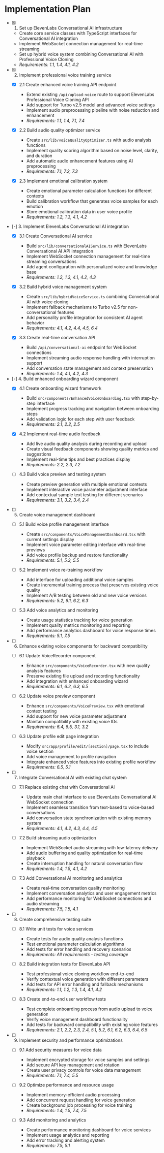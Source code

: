 # Implementation Plan

- [x] 1. Set up ElevenLabs Conversational AI infrastructure
  - Create core service classes with TypeScript interfaces for Conversational AI integration
  - Implement WebSocket connection management for real-time streaming
  - Set up hybrid voice system combining Conversational AI with Professional Voice Cloning
  - _Requirements: 1.1, 1.4, 4.1, 4.2_

- [x] 2. Implement professional voice training service
  - [x] 2.1 Create enhanced voice training API endpoint
    - Extend existing `/api/upload-voice` route to support ElevenLabs Professional Voice Cloning API
    - Add support for Turbo v2.5 model and advanced voice settings
    - Implement audio preprocessing pipeline with noise reduction and enhancement
    - _Requirements: 1.1, 1.4, 7.1, 7.4_

  - [x] 2.2 Build audio quality optimizer service
    - Create `src/lib/voiceQualityOptimizer.ts` with audio analysis functions
    - Implement quality scoring algorithm based on noise level, clarity, and duration
    - Add automatic audio enhancement features using AI preprocessing
    - _Requirements: 7.1, 7.2, 7.3_

  - [x] 2.3 Implement emotional calibration system
    - Create emotional parameter calculation functions for different contexts
    - Build calibration workflow that generates voice samples for each emotion
    - Store emotional calibration data in user voice profile
    - _Requirements: 1.2, 1.3, 4.1, 4.2_

- [-] 3. Implement ElevenLabs Conversational AI integration
  - [x] 3.1 Create Conversational AI service
    - Build `src/lib/conversationalAIService.ts` with ElevenLabs Conversational AI API integration
    - Implement WebSocket connection management for real-time streaming conversations
    - Add agent configuration with personalized voice and knowledge base
    - _Requirements: 1.2, 1.3, 4.1, 4.2, 4.3_

  - [x] 3.2 Build hybrid voice management system
    - Create `src/lib/hybridVoiceService.ts` combining Conversational AI with voice cloning
    - Implement fallback mechanisms to Turbo v2.5 for non-conversational features
    - Add personality profile integration for consistent AI agent behavior
    - _Requirements: 4.1, 4.2, 4.4, 4.5, 6.4_

  - [x] 3.3 Create real-time conversation API
    - Build `/api/conversational-ai` endpoint for WebSocket connections
    - Implement streaming audio response handling with interruption support
    - Add conversation state management and context preservation
    - _Requirements: 1.4, 4.1, 4.2, 4.3_

- [-] 4. Build enhanced onboarding wizard component
  - [x] 4.1 Create onboarding wizard framework
    - Build `src/components/EnhancedVoiceOnboarding.tsx` with step-by-step interface
    - Implement progress tracking and navigation between onboarding steps
    - Add validation logic for each step with user feedback
    - _Requirements: 2.1, 2.2, 2.5_

  - [x] 4.2 Implement real-time audio feedback
    - Add live audio quality analysis during recording and upload
    - Create visual feedback components showing quality metrics and suggestions
    - Implement real-time tips and best practices display
    - _Requirements: 2.2, 2.3, 7.2_

  - [ ] 4.3 Build voice preview and testing system
    - Create preview generation with multiple emotional contexts
    - Implement interactive voice parameter adjustment interface
    - Add contextual sample text testing for different scenarios
    - _Requirements: 3.1, 3.2, 3.4, 2.4_

- [ ] 5. Create voice management dashboard
  - [ ] 5.1 Build voice profile management interface
    - Create `src/components/VoiceManagementDashboard.tsx` with current settings display
    - Implement voice parameter editing interface with real-time previews
    - Add voice profile backup and restore functionality
    - _Requirements: 5.1, 5.3, 5.5_

  - [ ] 5.2 Implement voice re-training workflow
    - Add interface for uploading additional voice samples
    - Create incremental training process that preserves existing voice quality
    - Implement A/B testing between old and new voice versions
    - _Requirements: 5.2, 6.1, 6.2, 6.3_

  - [ ] 5.3 Add voice analytics and monitoring
    - Create usage statistics tracking for voice generation
    - Implement quality metrics monitoring and reporting
    - Add performance analytics dashboard for voice response times
    - _Requirements: 5.1, 7.5_

- [ ] 6. Enhance existing voice components for backward compatibility
  - [ ] 6.1 Update VoiceRecorder component
    - Enhance `src/components/VoiceRecorder.tsx` with new quality analysis features
    - Preserve existing file upload and recording functionality
    - Add integration with enhanced onboarding wizard
    - _Requirements: 6.1, 6.2, 6.3, 6.5_

  - [ ] 6.2 Update voice preview component
    - Enhance `src/components/VoicePreview.tsx` with emotional context testing
    - Add support for new voice parameter adjustment
    - Maintain compatibility with existing voice IDs
    - _Requirements: 6.4, 6.5, 3.1, 3.2_

  - [ ] 6.3 Update profile edit page integration
    - Modify `src/app/profile/edit/[section]/page.tsx` to include voice section
    - Add voice management to profile navigation
    - Integrate enhanced voice features into existing profile workflow
    - _Requirements: 6.5, 5.1_

- [ ] 7. Integrate Conversational AI with existing chat system
  - [ ] 7.1 Replace existing chat with Conversational AI
    - Update main chat interface to use ElevenLabs Conversational AI WebSocket connection
    - Implement seamless transition from text-based to voice-based conversations
    - Add conversation state synchronization with existing memory system
    - _Requirements: 4.1, 4.2, 4.3, 4.4, 4.5_

  - [ ] 7.2 Build streaming audio optimization
    - Implement WebSocket audio streaming with low-latency delivery
    - Add audio buffering and quality optimization for real-time playback
    - Create interruption handling for natural conversation flow
    - _Requirements: 1.4, 1.5, 4.1, 4.2_

  - [ ] 7.3 Add Conversational AI monitoring and analytics
    - Create real-time conversation quality monitoring
    - Implement conversation analytics and user engagement metrics
    - Add performance monitoring for WebSocket connections and audio streaming
    - _Requirements: 7.5, 1.5, 4.1_

- [ ] 8. Create comprehensive testing suite
  - [ ] 8.1 Write unit tests for voice services
    - Create tests for audio quality analysis functions
    - Test emotional parameter calculation algorithms
    - Add tests for error handling and recovery scenarios
    - _Requirements: All requirements - testing coverage_

  - [ ] 8.2 Build integration tests for ElevenLabs API
    - Test professional voice cloning workflow end-to-end
    - Verify contextual voice generation with different parameters
    - Add tests for API error handling and fallback mechanisms
    - _Requirements: 1.1, 1.2, 1.3, 1.4, 4.1, 4.2_

  - [ ] 8.3 Create end-to-end user workflow tests
    - Test complete onboarding process from audio upload to voice generation
    - Verify voice management dashboard functionality
    - Add tests for backward compatibility with existing voice features
    - _Requirements: 2.1, 2.2, 2.3, 2.4, 5.1, 5.2, 6.1, 6.2, 6.3, 6.4, 6.5_

- [ ] 9. Implement security and performance optimizations
  - [ ] 9.1 Add security measures for voice data
    - Implement encrypted storage for voice samples and settings
    - Add secure API key management and rotation
    - Create user privacy controls for voice data management
    - _Requirements: 7.1, 7.4, 5.5_

  - [ ] 9.2 Optimize performance and resource usage
    - Implement memory-efficient audio processing
    - Add concurrent request handling for voice generation
    - Create background job processing for voice training
    - _Requirements: 1.4, 1.5, 7.4, 7.5_

  - [ ] 9.3 Add monitoring and analytics
    - Create performance monitoring dashboard for voice services
    - Implement usage analytics and reporting
    - Add error tracking and alerting system 
    - _Requirements: 7.5, 5.1_